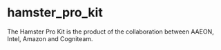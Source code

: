 # hamster_pro_kit 

The Hamster Pro Kit is the product of the collaboration between AAEON, Intel, Amazon and Cogniteam. <br>


